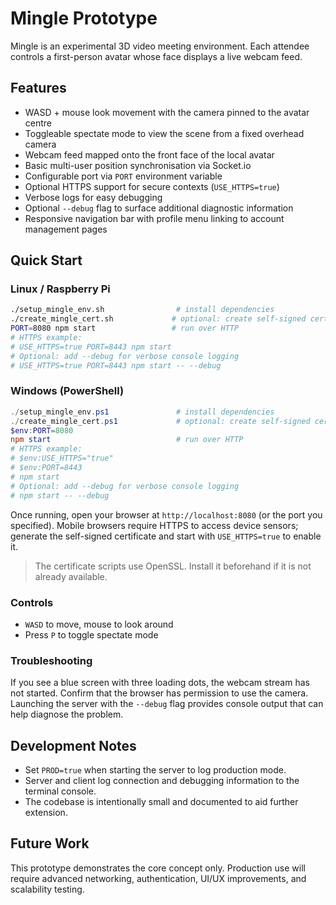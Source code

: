 # Mingle Prototype

Mingle is an experimental 3D video meeting environment. Each attendee controls a
first-person avatar whose face displays a live webcam feed.

## Features
- WASD + mouse look movement with the camera pinned to the avatar centre
- Toggleable spectate mode to view the scene from a fixed overhead camera
- Webcam feed mapped onto the front face of the local avatar
- Basic multi-user position synchronisation via Socket.io
- Configurable port via `PORT` environment variable
- Optional HTTPS support for secure contexts (`USE_HTTPS=true`)
- Verbose logs for easy debugging
- Optional `--debug` flag to surface additional diagnostic information
- Responsive navigation bar with profile menu linking to account management pages

## Quick Start

### Linux / Raspberry Pi
```bash
./setup_mingle_env.sh                # install dependencies
./create_mingle_cert.sh             # optional: create self-signed cert
PORT=8080 npm start                 # run over HTTP
# HTTPS example:
# USE_HTTPS=true PORT=8443 npm start
# Optional: add --debug for verbose console logging
# USE_HTTPS=true PORT=8443 npm start -- --debug
```

### Windows (PowerShell)
```powershell
./setup_mingle_env.ps1               # install dependencies
./create_mingle_cert.ps1             # optional: create self-signed cert
$env:PORT=8080
npm start                            # run over HTTP
# HTTPS example:
# $env:USE_HTTPS="true"
# $env:PORT=8443
# npm start
# Optional: add --debug for verbose console logging
# npm start -- --debug
```

Once running, open your browser at `http://localhost:8080` (or the port you
specified). Mobile browsers require HTTPS to access device sensors; generate the
self-signed certificate and start with `USE_HTTPS=true` to enable it.

> The certificate scripts use OpenSSL. Install it beforehand if it is not already available.

### Controls
- `WASD` to move, mouse to look around
- Press `P` to toggle spectate mode

### Troubleshooting
If you see a blue screen with three loading dots, the webcam stream has not
started. Confirm that the browser has permission to use the camera. Launching
the server with the `--debug` flag provides console output that can help
diagnose the problem.

## Development Notes
- Set `PROD=true` when starting the server to log production mode.
- Server and client log connection and debugging information to the terminal
  console.
- The codebase is intentionally small and documented to aid further extension.

## Future Work
This prototype demonstrates the core concept only. Production use will require
advanced networking, authentication, UI/UX improvements, and scalability testing.

